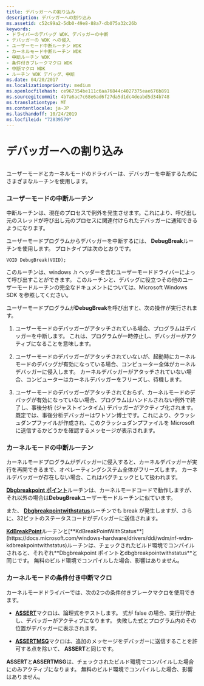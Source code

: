 ```yaml
---
title: デバッガーへの割り込み
description: デバッガーへの割り込み
ms.assetid: c52c99a2-5db0-49e8-88a7-db075a32c26b
keywords:
- ドライバーのデバッグ WDK、デバッガーの中断
- デバッガーの WDK への侵入
- ユーザーモード中断ルーチン WDK
- カーネルモード中断ルーチン WDK
- 中断ルーチン WDK
- 条件付きブレークマクロ WDK
- 中断マクロ WDK
- ルーチン WDK デバッグ、中断
ms.date: 04/20/2017
ms.localizationpriority: medium
ms.openlocfilehash: ce967354be111c6aa76844c4027375eae676b891
ms.sourcegitcommit: 4b7a6ac7c68e6ad6f27da5d1dc4deabd5d34b748
ms.translationtype: MT
ms.contentlocale: ja-JP
ms.lasthandoff: 10/24/2019
ms.locfileid: "72839579"
---
```

# <a name="breaking-into-the-debugger"></a>デバッガーへの割り込み


## <span id="ddk_breaking_into_the_debugger_tools"></span><span id="DDK_BREAKING_INTO_THE_DEBUGGER_TOOLS"></span>


ユーザーモードとカーネルモードのドライバーは、デバッガーを中断するためにさまざまなルーチンを使用します。

### <a name="span-iduser_mode_break_routinesspanspan-iduser_mode_break_routinesspanuser-mode-break-routines"></a><span id="user_mode_break_routines"></span><span id="USER_MODE_BREAK_ROUTINES"></span>ユーザーモードの中断ルーチン

中断ルーチンは、現在のプロセスで例外を発生させます。これにより、呼び出し元のスレッドが呼び出し元のプロセスに関連付けられたデバッガーに通知できるようになります。

ユーザーモードプログラムからデバッガーを中断するには、 **DebugBreak**ルーチンを使用します。 プロトタイプは次のとおりです。

```
VOID DebugBreak(VOID);
```

このルーチンは、windows .h ヘッダーを含むユーザーモードドライバーによって呼び出すことができます。 このルーチンと、デバッグに役立つその他のユーザーモードルーチンの完全なドキュメントについては、Microsoft Windows SDK を参照してください。

ユーザーモードプログラムが**DebugBreak**を呼び出すと、次の操作が実行されます。

1.  ユーザーモードのデバッガーがアタッチされている場合、プログラムはデバッガーを中断します。 これは、プログラムが一時停止し、デバッガーがアクティブになることを意味します。

2.  ユーザーモードのデバッガーがアタッチされていないが、起動時にカーネルモードのデバッグが有効になっている場合、コンピューター全体がカーネルデバッガーに侵入します。 カーネルデバッガーがアタッチされていない場合、コンピューターはカーネルデバッガーをフリーズし、待機します。

3.  ユーザーモードのデバッガーがアタッチされておらず、カーネルモードのデバッグが有効になっていない場合、プログラムはハンドルされない例外で終了し、事後分析 (ジャストインタイム) デバッガーがアクティブ化されます。 既定では、事後分析デバッガーはワトソン博士です。これにより、クラッシュダンプファイルが作成され、このクラッシュダンプファイルを Microsoft に送信するかどうかを確認するメッセージが表示されます。

### <a name="span-idkernel_mode_break_routinesspanspan-idkernel_mode_break_routinesspankernel-mode-break-routines"></a><span id="kernel_mode_break_routines"></span><span id="KERNEL_MODE_BREAK_ROUTINES"></span>カーネルモードの中断ルーチン

カーネルモードプログラムがデバッガーに侵入すると、カーネルデバッガーが実行を再開できるまで、オペレーティングシステム全体がフリーズします。 カーネルデバッガーが存在しない場合、これはバグチェックとして扱われます。

[**Dbgbreakpoint ポイント**](https://docs.microsoft.com/windows-hardware/drivers/ddi/wdm/nf-wdm-dbgbreakpoint)ルーチンは、カーネルモードコードで動作しますが、それ以外の場合は**DebugBreak**ユーザーモードルーチンに似ています。

また、 [**Dbgbreakpointwithstatus**](https://docs.microsoft.com/windows-hardware/drivers/ddi/wdm/nf-wdm-dbgbreakpointwithstatus)ルーチンでも break が発生しますが、さらに、32ビットのステータスコードがデバッガーに送信されます。

[**KdBreakPoint**](https://docs.microsoft.com/previous-versions/windows/hardware/previsioning-framework/ff548063(v=vs.85))ルーチンと[**KdBreakPointWithStatus**](https://docs.microsoft.com/windows-hardware/drivers/ddi/wdm/nf-wdm-kdbreakpointwithstatus)ルーチンは、チェックされたビルド環境でコンパイルされると、それぞれ**Dbgbreakpoint ポイント**と**dbgbreakpointwithstatus**と同じです。 無料のビルド環境でコンパイルした場合、影響はありません。

### <a name="span-idkernel_mode_conditional_break_macrosspanspan-idkernel_mode_conditional_break_macrosspankernel-mode-conditional-break-macros"></a><span id="kernel_mode_conditional_break_macros"></span><span id="KERNEL_MODE_CONDITIONAL_BREAK_MACROS"></span>カーネルモードの条件付き中断マクロ

カーネルモードドライバーでは、次の2つの条件付きブレークマクロを使用できます。

-   [**ASSERT**](https://docs.microsoft.com/previous-versions/windows/hardware/previsioning-framework/ff542107(v=vs.85))マクロは、論理式をテストします。 式が false の場合、実行が停止し、デバッガーがアクティブになります。 失敗した式とプログラム内のその位置がデバッガーに表示されます。

-   [**ASSERTMSG**](https://docs.microsoft.com/windows-hardware/drivers/ddi/wdm/nf-wdm-assertmsg)マクロは、追加のメッセージをデバッガーに送信することを許可する点を除いて、 **ASSERT**と同じです。

**ASSERT**と**ASSERTMSG**は、チェックされたビルド環境でコンパイルした場合にのみアクティブになります。 無料のビルド環境でコンパイルした場合、影響はありません。

 

 





